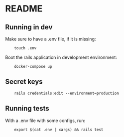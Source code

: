 # README


## Running in dev

Make sure to have a .env file, if it is missing:

        touch .env

Boot the rails application in development environment:

        docker-compose up

## Secret keys

        rails credentials:edit --environment=production

## Running tests

With a .env file with some configs, run:

        export $(cat .env | xargs) && rails test

